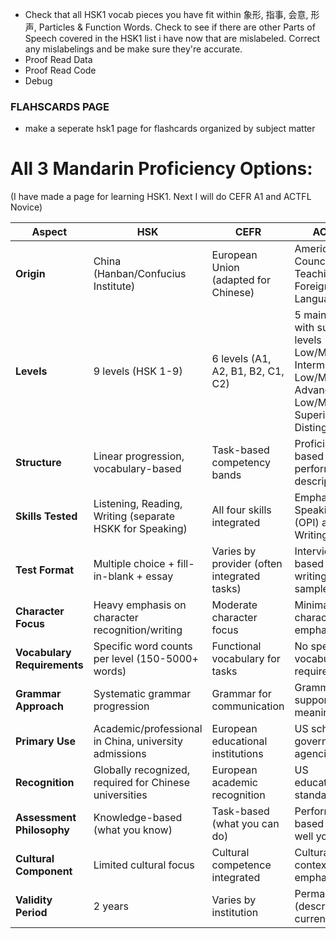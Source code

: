 - Check that all HSK1 vocab pieces you have fit within 象形, 指事, 会意, 形声, Particles & Function Words. Check to see if there are other Parts of Speech covered in the HSK1 list i have now that are mislabeled. Correct any mislabelings and be make sure they're accurate. 
- Proof Read Data
- Proof Read Code
- Debug

### FLAHSCARDS PAGE
- make a seperate hsk1 page for flashcards organized by subject matter 

# All 3 Mandarin Proficiency Options:
(I have made a page for learning HSK1. Next I will do CEFR A1 and ACTFL Novice)

| Aspect | HSK | CEFR | ACTFL |
|--------|-----|------|-------|
| **Origin** | China (Hanban/Confucius Institute) | European Union (adapted for Chinese) | American Council on Teaching Foreign Languages |
| **Levels** | 9 levels (HSK 1-9) | 6 levels (A1, A2, B1, B2, C1, C2) | 5 main levels with sub-levels (Novice Low/Mid/High, Intermediate Low/Mid/High, Advanced Low/Mid/High, Superior, Distinguished) |
| **Structure** | Linear progression, vocabulary-based | Task-based competency bands | Proficiency-based performance descriptors |
| **Skills Tested** | Listening, Reading, Writing (separate HSKK for Speaking) | All four skills integrated | Emphasis on Speaking (OPI) and Writing (WPT) |
| **Test Format** | Multiple choice + fill-in-blank + essay | Varies by provider (often integrated tasks) | Interview-based (OPI) + writing samples |
| **Character Focus** | Heavy emphasis on character recognition/writing | Moderate character focus | Minimal character emphasis |
| **Vocabulary Requirements** | Specific word counts per level (150-5000+ words) | Functional vocabulary for tasks | No specific vocabulary requirements |
| **Grammar Approach** | Systematic grammar progression | Grammar for communication | Grammar as support for meaning |
| **Primary Use** | Academic/professional in China, university admissions | European educational institutions | US schools, government agencies |
| **Recognition** | Globally recognized, required for Chinese universities | European academic recognition | US educational standard |
| **Assessment Philosophy** | Knowledge-based (what you know) | Task-based (what you can do) | Performance-based (how well you do it) |
| **Cultural Component** | Limited cultural focus | Cultural competence integrated | Cultural context emphasized |
| **Validity Period** | 2 years | Varies by institution | Permanent (describes current ability) |